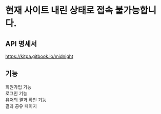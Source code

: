 # 현재 사이트 내린 상태로 접속 불가능합니다.

## API 명세서
https://kitpa.gitbook.io/midnight

## 기능
회원가입 기능  
로그인 기능  
유저의 결과 확인 기능  
결과 공유 페이지  
